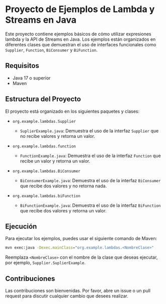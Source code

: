 # Proyecto de Ejemplos de Lambda y Streams en Java

Este proyecto contiene ejemplos básicos de cómo utilizar expresiones lambda y la API de Streams en Java. Los ejemplos están organizados en diferentes clases que demuestran el uso de interfaces funcionales como `Supplier`, `Function`, `BiConsumer` y `BiFunction`.

## Requisitos

- Java 17 o superior
- Maven

## Estructura del Proyecto

El proyecto está organizado en los siguientes paquetes y clases:

- `org.example.lambdas.Supplier`
  - `SuplierExample.java`: Demuestra el uso de la interfaz `Supplier` que no recibe valores y retorna un valor.
  
- `org.example.lambdas.function`
  - `FunctionExample.java`: Demuestra el uso de la interfaz `Function` que recibe un valor y retorna un valor.
  
- `org.example.lambdas.BiConsumer`
  - `BiConsumerExample.java`: Demuestra el uso de la interfaz `BiConsumer` que recibe dos valores y no retorna nada.
  
- `org.example.lambdas.biFunction`
  - `BiFunctionExample.java`: Demuestra el uso de la interfaz `BiFunction` que recibe dos valores y retorna un valor.

## Ejecución

Para ejecutar los ejemplos, puedes usar el siguiente comando de Maven:

```sh
mvn exec:java -Dexec.mainClass="org.example.lambdas.<NombreClase>"
```

Reemplaza `<NombreClase>` con el nombre de la clase que deseas ejecutar, por ejemplo, `Supplier.SuplierExample`.

## Contribuciones

Las contribuciones son bienvenidas. Por favor, abre un issue o un pull request para discutir cualquier cambio que desees realizar.
